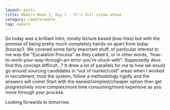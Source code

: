 ```yaml
---
layout: posts
title: Makers Week 1, Day 1 - It's full steam ahead
category: rambleramble
tag: makers
---
```


So today was a brilliant intro, mostly lecture based (boo-hiss) but with the promise of being pretty much completely hands on apart from today (hooray!). We covered some fairly important stuff, of particular interest to me was the "Escalation Process" as they called it, or in other words, "how-to-work-your-way-through-an-error-you're-stuck-with". Supposedly devs find this concept difficult...? It drew a lot of parallels for me to how we would go around sourcing candidates in "out of market/cold" areas when I worked in recruitment, trust the system, follow a methodology rigidly and the answers will come! Start with the easiest/simplest/cheaper option then get progressively more complex/more time consuming/more expensive as you move through your process.

Looking forwards to tomorrow.
